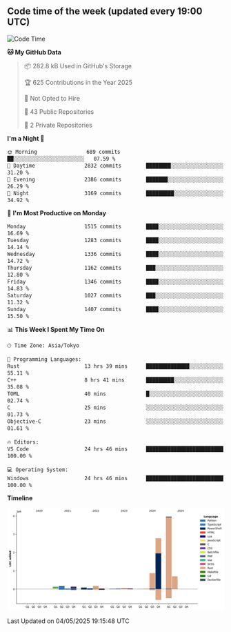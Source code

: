 ## Code time of the week (updated every 19:00 UTC)

<!--START_SECTION:waka-->
![Code Time](http://img.shields.io/badge/Code%20Time-4%2C807%20hrs%2035%20mins-blue)

**🐱 My GitHub Data** 

> 📦 282.8 kB Used in GitHub's Storage 
 > 
> 🏆 625 Contributions in the Year 2025
 > 
> 🚫 Not Opted to Hire
 > 
> 📜 43 Public Repositories 
 > 
> 🔑 2 Private Repositories 
 > 
**I'm a Night 🦉** 

```text
🌞 Morning                689 commits         ██░░░░░░░░░░░░░░░░░░░░░░░   07.59 % 
🌆 Daytime                2832 commits        ████████░░░░░░░░░░░░░░░░░   31.20 % 
🌃 Evening                2386 commits        ███████░░░░░░░░░░░░░░░░░░   26.29 % 
🌙 Night                  3169 commits        █████████░░░░░░░░░░░░░░░░   34.92 % 
```
📅 **I'm Most Productive on Monday** 

```text
Monday                   1515 commits        ████░░░░░░░░░░░░░░░░░░░░░   16.69 % 
Tuesday                  1283 commits        ████░░░░░░░░░░░░░░░░░░░░░   14.14 % 
Wednesday                1336 commits        ████░░░░░░░░░░░░░░░░░░░░░   14.72 % 
Thursday                 1162 commits        ███░░░░░░░░░░░░░░░░░░░░░░   12.80 % 
Friday                   1346 commits        ████░░░░░░░░░░░░░░░░░░░░░   14.83 % 
Saturday                 1027 commits        ███░░░░░░░░░░░░░░░░░░░░░░   11.32 % 
Sunday                   1407 commits        ████░░░░░░░░░░░░░░░░░░░░░   15.50 % 
```


📊 **This Week I Spent My Time On** 

```text
🕑︎ Time Zone: Asia/Tokyo

💬 Programming Languages: 
Rust                     13 hrs 39 mins      ██████████████░░░░░░░░░░░   55.11 % 
C++                      8 hrs 41 mins       █████████░░░░░░░░░░░░░░░░   35.08 % 
TOML                     40 mins             █░░░░░░░░░░░░░░░░░░░░░░░░   02.74 % 
C                        25 mins             ░░░░░░░░░░░░░░░░░░░░░░░░░   01.73 % 
Objective-C              23 mins             ░░░░░░░░░░░░░░░░░░░░░░░░░   01.61 % 

🔥 Editors: 
VS Code                  24 hrs 46 mins      █████████████████████████   100.00 % 

💻 Operating System: 
Windows                  24 hrs 46 mins      █████████████████████████   100.00 % 
```

**Timeline**

![Lines of Code chart](https://raw.githubusercontent.com/SARDONYX-sard/SARDONYX-sard/main/assets/bar_graph.png)


 Last Updated on 04/05/2025 19:15:48 UTC
<!--END_SECTION:waka-->